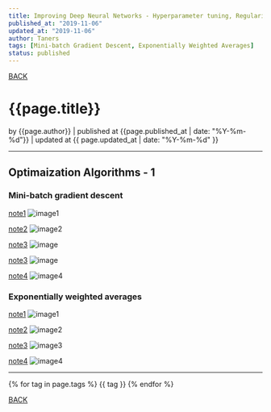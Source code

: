 ```yaml
---
title: Improving Deep Neural Networks - Hyperparameter tuning, Regularization and Optimization 2-1
published_at: "2019-11-06"
updated_at: "2019-11-06"
author: Taners
tags: [Mini-batch Gradient Descent, Exponentially Weighted Averages]
status: published
---
```


[BACK](../)

# {{page.title}}

by {{page.author}} |
published at {{page.published_at | date: "%Y-%m-%d"}} |
updated at {{ page.updated_at | date: "%Y-%m-%d" }}

---

## Optimaization Algorithms - 1

### Mini-batch gradient descent

[note1](https://diigo.com/0fwnev)
![image1](https://www.diigo.com/file/image/bbosbraozocrreceqozdssccode/Mini-batch+gradient+descent+-+deeplearning.ai+%7C+Coursera.jpg?k=401d080d84fd6f0f773e3d637aa29a88)

[note2](https://diigo.com/0fwnez)
![image2](https://www.diigo.com/file/image/bbosbraozocrredespzdssccosp/Mini-batch+gradient+descent+-+deeplearning.ai+%7C+Coursera.jpg?k=a80ea7b9198bc1dd91b650c2631b2bee)

[note3](https://diigo.com/0fwnf2)
![image](https://www.diigo.com/file/image/bbosbraozocrredrdczdssccpba/Understanding+mini-batch+gradient+descent+-+deeplearning.ai+%7C+Coursera.jpg?k=1a68093ac5a42aff30317eed8d7fbc9e)

[note3](https://diigo.com/0fwnf3)
![image](https://www.diigo.com/file/image/bbosbraozocrreeqcazdssccpoq/Understanding+mini-batch+gradient+descent+-+deeplearning.ai+%7C+Coursera.jpg?k=7e78f9768adb9e81aa8c3518348ee0fc)

[note4](https://diigo.com/0fwnfd)
![image4](https://www.diigo.com/file/image/bbosbraozocrreesqdzdssccpqb/Understanding+mini-batch+gradient+descent+-+deeplearning.ai+%7C+Coursera.jpg?k=9541c7b5cfefcbeac755a398a98f2e18)

### Exponentially weighted averages

[note1](https://diigo.com/0fwnkx)
![image1](https://www.diigo.com/file/image/bbosbraozocrreorcczdssccqbb/Exponentially+weighted+averages+-+deeplearning.ai+%7C+Coursera.jpg?k=138885983af0b9ae82765b4d372af3ec)

[note2](https://diigo.com/0fwnkz)
![image2](https://www.diigo.com/file/image/bbosbraozocrreprddzdssccqrq/Understanding+exponentially+weighted+averages+%7C+Coursera.jpg?k=aecb0e2214fcface36caed9dca8b89bb)

[note3](https://diigo.com/0fwnl8)
![image3](https://www.diigo.com/file/image/bbosbraozocrreqcedzdssccqsc/Understanding+exponentially+weighted+averages+%7C+Coursera.jpg?k=8ec7324979e8e60dce1909d75958dabd)

[note4](https://diigo.com/0fwnl9)
![image4](https://www.diigo.com/file/image/bbosbraozocrreqpqdzdssccrdo/Bias+correction+in+exponentially+weighted+averages+%7C+Coursera.jpg?k=6373ea4cbd1a0fcd40847fc8f537b1bd)


---

{% for tag in page.tags %}
  {{ tag }}
{% endfor %}

[BACK](../)